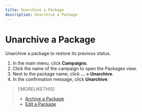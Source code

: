 ```yaml
---
title: Unarchive a Package
description: Unarchive a Package
---
```


# Unarchive a Package

Unarchive a package to restore its previous status.

1. In the main menu, click **Campaigns**.
1. Click the name of the campaign to open the Packages view.
1. Next to the package name, click  **... > Unarchive**.
1. In the confirmation message, click **Unarchive**.

>[!MORELIKETHIS]
>
>* [Archive a Package](package-archive.md)
>* [Edit a Package](/help/dsp/campaign-management/packages/package-edit.md)
